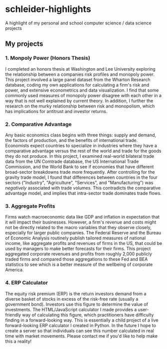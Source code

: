 # schleider-highlights
A highlight of my personal and school computer science / data science projects

## My projects

### 1. Monpoly Power (Honors Thesis)

I completed an honors thesis at Washington and Lee University exploring the relationship between a companies risk profiles and monopoly power. This project involved a large panel dataset from the Wharton Research database, coding my own applications for calculating a firm's risk and power, and extensive econometrics and data visualization. I find that some commonly used measures of monopoly power disagree with each other in a way that is not well explained by current theory. In addition, I further the research on the murky relationship between risk and monopolism, which has implications for antitrust and investor returns.

### 2. Comparative Advantage

Any basic economics class begins with three things: supply and demand, the factors of production, and the benefits of international trade. Economists expect countries to specialize in industries where they have a comparative advantage versus the rest of the world and trade for the goods they do not produce. In this project, I examined real-world bilateral trade data from the UN Comtrade database, the US International Trade Commission, and the World Bank to see if economies that have different broad-sector breakdowns trade more frequently. After controlling for the gravity trade model, I found that differences between countries in the four sectors ("Industry", "Agriculture", "Services", and "Manufacturing") was *negatively* associated with trade volumes. This contradicts the comparative advantage model, and implies that intra-sector trade dominates trade flows. 

### 3. Aggregate Profits

Firms watch macroeconomic data like GDP and inflation in expectation that it will impact their businesses. However, a firm's revenue and costs might not be directly related to the macro variables that they observe closely, especially for larger public companies. The Federal Reserve and the Bureau of Economic Analysis routinely publish tailored measures of national income, like aggregate profits and revenues of firms in the US, that could be used by managers to make better forecasts for their firms. This project aggregated corporate revenues and profits from roughly 2,000 publicly traded firms and compared those aggregations to these Fed and BEA statistics to see which is a better measure of the wellbeing of corporate America. 

### 4. ERP Calculator

The equity risk premium (ERP) is the return investors demand from a diverse basket of stocks in excess of the risk-free rate (usually a government bond). Investors use this figure to determine the value of investments. The HTML/JavaScript calculator I made provides a user-friendly way of calculating this figure, which practitioners have difficulty finding in a forward-looking way. This is essentially a child project of a live forward-looking ERP calculator I created in Python. In the future I hope to create a server so that individuals can see this number calculated in real time with market movements. Please contact me if you'd like to help make this a reality!

